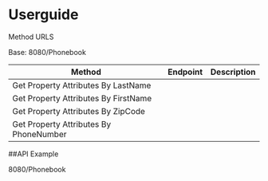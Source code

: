 # Userguide

Method URLS

Base: 8080/Phonebook

| Method  | Endpoint  |   Description    |
|-------|-------|--------------
|Get Property Attributes By LastName| |
|Get Property Attributes By FirstName||
|Get Property Attributes By ZipCode||
|Get Property Attributes By PhoneNumber|||

##API Example

8080/Phonebook